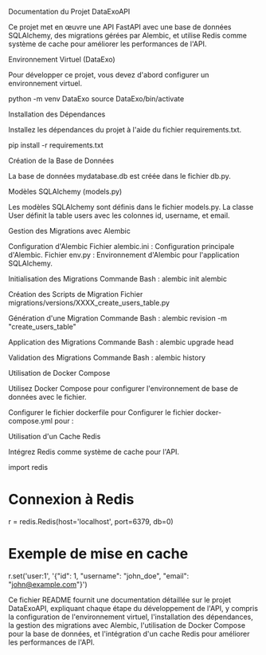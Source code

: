 Documentation du Projet DataExoAPI

Ce projet met en œuvre une API FastAPI avec une base de données SQLAlchemy, des migrations gérées par Alembic, et utilise Redis comme système de cache pour améliorer les performances de l'API.

Environnement Virtuel (DataExo)

Pour développer ce projet, vous devez d'abord configurer un environnement virtuel.

python -m venv DataExo
source DataExo/bin/activate

Installation des Dépendances

Installez les dépendances du projet à l'aide du fichier requirements.txt.

pip install -r requirements.txt

Création de la Base de Données

La base de données mydatabase.db est créée dans le fichier db.py.

Modèles SQLAlchemy (models.py)

Les modèles SQLAlchemy sont définis dans le fichier models.py. La classe User définit la table users avec les colonnes id, username, et email.

Gestion des Migrations avec Alembic

Configuration d'Alembic
Fichier alembic.ini : Configuration principale d'Alembic.
Fichier env.py : Environnement d'Alembic pour l'application SQLAlchemy.

Initialisation des Migrations
Commande Bash : alembic init alembic

Création des Scripts de Migration
Fichier migrations/versions/XXXX_create_users_table.py

Génération d'une Migration
Commande Bash : alembic revision -m "create_users_table"

Application des Migrations
Commande Bash : alembic upgrade head

Validation des Migrations
Commande Bash : alembic history

Utilisation de Docker Compose

Utilisez Docker Compose pour configurer l'environnement de base de données avec le fichier. 

Configurer le fichier dockerfile pour 
Configurer le fichier docker-compose.yml pour : 

Utilisation d'un Cache Redis

Intégrez Redis comme système de cache pour l'API.

import redis

# Connexion à Redis
r = redis.Redis(host='localhost', port=6379, db=0)

# Exemple de mise en cache
r.set('user:1', '{"id": 1, "username": "john_doe", "email": "john@example.com"}')

Ce fichier README fournit une documentation détaillée sur le projet DataExoAPI, expliquant chaque étape du développement de l'API, y compris la configuration de l'environnement virtuel, l'installation des dépendances, la gestion des migrations avec Alembic, l'utilisation de Docker Compose pour la base de données, et l'intégration d'un cache Redis pour améliorer les performances de l'API.

